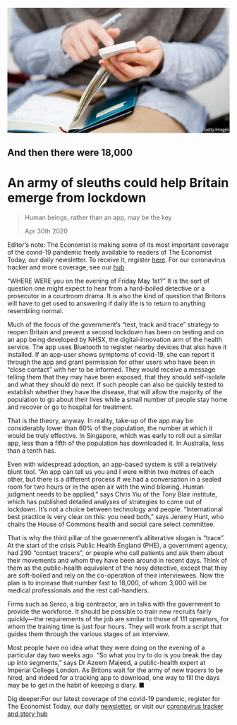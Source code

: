 ![](./images/20200502_BRP503.jpg)

## And then there were 18,000

# An army of sleuths could help Britain emerge from lockdown

> Human beings, rather than an app, may be the key

> Apr 30th 2020

Editor’s note: The Economist is making some of its most important coverage of the covid-19 pandemic freely available to readers of The Economist Today, our daily newsletter. To receive it, register [here](https://www.economist.com//newslettersignup). For our coronavirus tracker and more coverage, see our [hub](https://www.economist.com//coronavirus)

“WHERE WERE you on the evening of Friday May 1st?” It is the sort of question one might expect to hear from a hard-boiled detective or a prosecutor in a courtroom drama. It is also the kind of question that Britons will have to get used to answering if daily life is to return to anything resembling normal.

Much of the focus of the government’s “test, track and trace” strategy to reopen Britain and prevent a second lockdown has been on testing and on an app being developed by NHSX, the digital-innovation arm of the health service. The app uses Bluetooth to register nearby devices that also have it installed. If an app-user shows symptoms of covid-19, she can report it through the app and grant permission for other users who have been in “close contact” with her to be informed. They would receive a message telling them that they may have been exposed, that they should self-isolate and what they should do next. If such people can also be quickly tested to establish whether they have the disease, that will allow the majority of the population to go about their lives while a small number of people stay home and recover or go to hospital for treatment.

That is the theory, anyway. In reality, take-up of the app may be considerably lower than 60% of the population, the number at which it would be truly effective. In Singapore, which was early to roll out a similar app, less than a fifth of the population has downloaded it. In Australia, less than a tenth has.

Even with widespread adoption, an app-based system is still a relatively blunt tool. “An app can tell us you and I were within two metres of each other, but there is a different process if we had a conversation in a sealed room for two hours or in the open air with the wind blowing. Human judgment needs to be applied,” says Chris Yiu of the Tony Blair institute, which has published detailed analyses of strategies to come out of lockdown. It’s not a choice between technology and people. “International best practice is very clear on this: you need both,” says Jeremy Hunt, who chairs the House of Commons health and social care select committee.

That is why the third pillar of the government’s alliterative slogan is “trace”. At the start of the crisis Public Health England (PHE), a government agency, had 290 “contact tracers”, or people who call patients and ask them about their movements and whom they have been around in recent days. Think of them as the public-health equivalent of the nosy detective, except that they are soft-boiled and rely on the co-operation of their interviewees. Now the plan is to increase that number fast to 18,000, of whom 3,000 will be medical professionals and the rest call-handlers.

Firms such as Serco, a big contractor, are in talks with the government to provide the workforce. It should be possible to train new recruits fairly quickly—the requirements of the job are similar to those of 111 operators, for whom the training time is just four hours. They will work from a script that guides them through the various stages of an interview.

Most people have no idea what they were doing on the evening of a particular day two weeks ago. “So what you try to do is you break the day up into segments,” says Dr Azeem Majeed, a public-health expert at Imperial College London. As Britons wait for the army of new tracers to be hired, and indeed for a tracking app to download, one way to fill the days may be to get in the habit of keeping a diary. ■

Dig deeper:For our latest coverage of the covid-19 pandemic, register for The Economist Today, our daily [newsletter](https://www.economist.com//newslettersignup), or visit our [coronavirus tracker and story hub](https://www.economist.com//coronavirus)